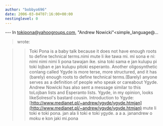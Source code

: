 ```yaml
---
author: "bobbyo696"
date: 2006-03-04T07:16:00+00:00
nestinglevel: 0
---
```

\---
 In [tokipona@yahoogroups.com](mailto://tokipona@yahoogroups.com), "Andrew Nowicki"<simple\_language@...
> wrote:

>> Toki Pona is a baby talk because it does not
> have enough roots to define technical terms.nimi mute li ike tawa mi. mi sona e ni: nimi nimi nimi li pona tawajan ike. sina toki sama e jan kulupu pi toki lojban e jan kulupu pitoki esperanto.
>> Another oligosynthetic conlang called Ygyde
> is more terse, more structured, and it has
> (barely) enough roots to define technical terms.(Barely) anyone serves as a definition of people who speak or careabout Ygyde. Andrew Nowicki has also sent a message similar to this toLojban lists and Esperanto lists. Ygyde, in my opinion, looks likeSolresol's bastard cousin.
>> Introduction to Ygyde:
> [http://www.medianet.pl/~andrew/ygyde/ygyde.htmjan](http://www.medianet.pl/~andrew/ygyde/ygyde.htmjan) mute li toki e toki pona. jan ala li toki e toki ygyde. a a a. janandrew o moku e kon jaki mi.pona